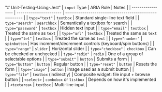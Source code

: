 "# Unit-Testing-Using-Jest" 
| `input` Type      | ARIA Role               | Notes                                                    |
| ----------------- | ----------------------- | -------------------------------------------------------- |
| `type="text"`     | `textbox`               | Standard single-line text field                          |
| `type="search"`   | `searchbox`             | Semantically a textbox for search                        |
| `type="password"` | `textbox`               | Hidden text input                                        |
| `type="email"`    | `textbox`               | Treated the same as `text`                               |
| `type="url"`      | `textbox`               | Treated the same as `text`                               |
| `type="tel"`      | `textbox`               | Treated the same as `text`                               |
| `type="number"`   | `spinbutton`            | Has increment/decrement controls (keyboard/spin buttons) |
| `type="range"`    | `slider`                | Horizontal slider                                        |
| `type="checkbox"` | `checkbox`              | Can be checked or unchecked                              |
| `type="radio"`    | `radio`                 | One of a group of selectable options                     |
| `type="submit"`   | `button`                | Submits a form                                           |
| `type="button"`   | `button`                | Regular button                                           |
| `type="reset"`    | `button`                | Resets the form                                          |
| `type="image"`    | `button`                | Image used as a submit button                            |
| `type="file"`     | `textbox` (indirectly)  | Composite widget: file input + browse button             |
| `<select>`        | `combobox` or `listbox` | Depends on how it's implemented                          |
| `<textarea>`      | `textbox`               | Multi-line input                                         |

